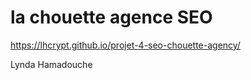 # la chouette agence SEO

https://lhcrypt.github.io/projet-4-seo-chouette-agency/

Lynda Hamadouche
